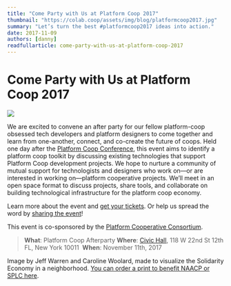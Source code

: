 ```yaml
---
title: "Come Party with Us at Platform Coop 2017"
thumbnail: "https://colab.coop/assets/img/blog/platformcoop2017.jpg"
summary: "Let’s turn the best #platformcoop2017 ideas into action."
date: 2017-11-09
authors: [danny]
readfullarticle: come-party-with-us-at-platform-coop-2017
---
```


# Come Party with Us at Platform Coop 2017

<img src="/assets/img/blog/platformcoop2017.jpg" class="center-element">

We are excited to convene an after party for our fellow platform-coop obsessed tech developers and platform designers to come together and learn from one-another, connect, and co-create the future of coops. Held one day after the [Platform Coop Conference](http://platform.coop/2017), this event aims to identify a platform coop toolkit by discussing existing technologies that support Platform Coop development projects. We hope to nurture a community of mutual support for technologists and designers who work on—or are interested in working on—platform cooperative projects. We’ll meet in an open space format to discuss projects, share tools, and collaborate on building technological infrastructure for the platform coop economy.
 
Learn more about the event and [get your tickets](https://www.eventbrite.com/e/platform-coop-2017-technology-afterparty-tickets-38513502924). Or help us spread the word by [sharing the event](https://www.facebook.com/events/370843853349198/)!
 
This event is co-sponsored by the [Platform Cooperative Consortium](https://platform.coop/about/consortium).
 
> **What**: Platform Coop Afterparty
> **Where**: [Civic Hall](https://civichall.org/events/platform-coop-2017-technology-afterparty/), 118 W 22nd St 12th FL, New York 10011
> **When**: November 11th, 2017
 
Image by Jeff Warren and Caroline Woolard, made to visualize the Solidarity Economy in a neighborhood. [You can order a print to benefit NAACP or SPLC here](http://unterbahn.com/solidarity/).




